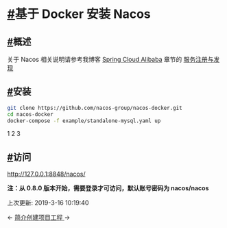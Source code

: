 # [#](https://funtl.com/zh/spring-cloud-alibaba-dubbo-vue/基于-Docker-安装-Nacos.html#基于-docker-安装-nacos)基于 Docker 安装 Nacos

## [#](https://funtl.com/zh/spring-cloud-alibaba-dubbo-vue/基于-Docker-安装-Nacos.html#概述)概述

关于 Nacos 相关说明请参考我博客 [Spring Cloud Alibaba](https://funtl.com/zh/spring-cloud-alibaba/) 章节的 [服务注册与发现](https://funtl.com/zh/spring-cloud-alibaba/服务注册与发现.html)

## [#](https://funtl.com/zh/spring-cloud-alibaba-dubbo-vue/基于-Docker-安装-Nacos.html#安装)安装

```bash
git clone https://github.com/nacos-group/nacos-docker.git
cd nacos-docker
docker-compose -f example/standalone-mysql.yaml up
```

1
2
3

## [#](https://funtl.com/zh/spring-cloud-alibaba-dubbo-vue/基于-Docker-安装-Nacos.html#访问)访问

http://127.0.0.1:8848/nacos/

**注：从 0.8.0 版本开始，需要登录才可访问，默认账号密码为 nacos/nacos**

上次更新: 2019-3-16 10:19:40

← [简介](https://funtl.com/zh/spring-cloud-alibaba-dubbo-vue/)[创建项目工程 ](https://funtl.com/zh/spring-cloud-alibaba-dubbo-vue/创建项目工程.html)→